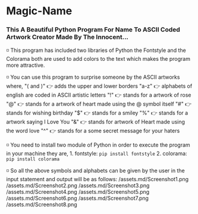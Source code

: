 # Magic-Name
### This A Beautiful Python Program For Name To ASCII Coded Artwork Creator Made By The Innocent...

◽ This program has included two libraries of Python the Fontstyle and the Colorama both are used to add
    colors to the text which makes the program more attractive.

◽ You can use this program to surprise someone by the ASCII artworks where,
"( and )" 👉 adds the upper and lower borders
"a-z" 👉 alphabets of english are coded in ASCII artistic letters
"!" 👉 stands for a artwork of rose
"@" 👉 stands for a artwork of heart made using the @ symbol itself
"#" 👉 stands for wishing birthday
"$" 👉 stands for a smiley
"%" 👉 stands for a artwork saying I Love You
"&" 👉 stands for artwork of Heart made using the word love
"^" 👉 stands for a some secret message for your haters
            
◽ You need to install two module of Python in order to execute the program in your machine they are,
    1. fontstyle:
               `pip install fontstyle`
    2. colorama:
               `pip install colorama`
               
◽  So all the above symbols and alphabets can be given by the user in the input statement and output
     will be as follows:
     /assets.md/Screenshot1.png
     /assets.md/Screenshot2.png
     /assets.md/Screenshot3.png
     /assets.md/Screenshot4.png
     /assets.md/Screenshot5.png
     /assets.md/Screenshot6.png
     /assets.md/Screenshot7.png
     /assets.md/Screenshot8.png
     
